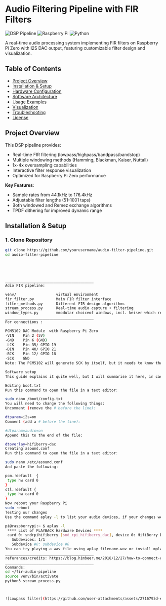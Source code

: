 # Audio Filtering Pipeline with FIR Filters

![DSP Pipeline](https://img.shields.io/badge/Realtime-DSP_Processing-blue) 
![Raspberry Pi](https://img.shields.io/badge/Hardware-RPi_Zero_PCM5102-green)
![Python](https://img.shields.io/badge/Python-3.7%2B-yellow)

A real-time audio processing system implementing FIR filters on Raspberry Pi Zero with I2S DAC output, featuring customizable filter design and visualization.

## Table of Contents
- [Project Overview](#project-overview)
- [Installation & Setup](#installation--setup)
- [Hardware Configuration](#hardware-configuration)
- [Software Architecture](#software-architecture)
- [Usage Examples](#usage-examples)
- [Visualization](#visualization)
- [Troubleshooting](#troubleshooting)
- [License](#license)

## Project Overview

This DSP pipeline provides:
- Real-time FIR filtering (lowpass/highpass/bandpass/bandstop)
- Multiple windowing methods (Hamming, Blackman, Kaiser, Nuttall)
- 1x-4x oversampling capabilities
- Interactive filter response visualization
- Optimized for Raspberry Pi Zero performance

**Key Features**:
- Sample rates from 44.1kHz to 176.4kHz
- Adjustable filter lengths (51-1001 taps)
- Both windowed and Remez exchange algorithms
- TPDF dithering for improved dynamic range

## Installation & Setup

### 1. Clone Repository
```bash
git clone https://github.com/yourusername/audio-filter-pipeline.git
cd audio-filter-pipeline





________________________________________
Adio FIR pipeline:

venv/                  virtual environment
fir_filter.py          Main FIR filter interface
filter_methods.py      Different FIR design algorithms
stream_process.py      Real-time audio capture + filtering
window_types.py        mmodular choiceof windows, incl. keiser which requires beta factor
________________________________________
For connections :

PCM5102 DAC Module	with Raspberry Pi Zero
-VIN	Pin 2 (5V)
-GND	Pin 6 (GND)
-LCK	Pin 35/ GPIO 19
-DIN	Pin 40/ GPIO 21
-BCK	Pin 12/ GPIO 18
-SCK	GND
Note: The PCM5102 will generate SCK by itself, but it needs to know that it should do that, this is done by connecting SCK to GND. 

Software setup
This guide explains it quite well, but I will summarise it here, in case something ever happens to that link.

Editing boot.txt
Run this command to open the file in a text editor:

sudo nano /boot/config.txt
You will need to change the following things:
Uncomment (remove the # before the line):

dtparam=i2s=on
Comment (add a # before the line):

#dtparam=audio=on
Append this to the end of the file:

dtoverlay=hifiberry-dac
Creating asound.conf
Run this command to open the file in a text editor:

sudo nano /etc/asound.conf
And paste the following:

pcm.!default  {
 type hw card 0
}
ctl.!default {
 type hw card 0
}
Now reboot your Raspberry Pi
sudo reboot
Testing our changes
Use the command aplay -l to list your audio devices, if your changes were successful, the output should look like this:

pi@raspberrypi:~ $ aplay -l
 **** List of PLAYBACK Hardware Devices ****
 card 0: sndrpihifiberry [snd_rpi_hifiberry_dac], device 0: HifiBerry DAC HiFi pcm5102a-hifi-0 []
   Subdevices: 1/1
   Subdevice #0: subdevice #0
You can try playing a wav file using aplay filename.wav or install mplayer to play other file types.
________________________________________
referances/credits: https://blog.himbeer.me/2018/12/27/how-to-connect-a-pcm5102-i2s-dac-to-your-raspberry-pi/
________________________________________
Commands:
cd ~/fir-audio-pipeline
source venv/bin/activate
python3 stream_process.py



![Lowpass filter](https://github.com/user-attachments/assets/2716795d-eaff-44b0-815e-cca7536fcf62)

